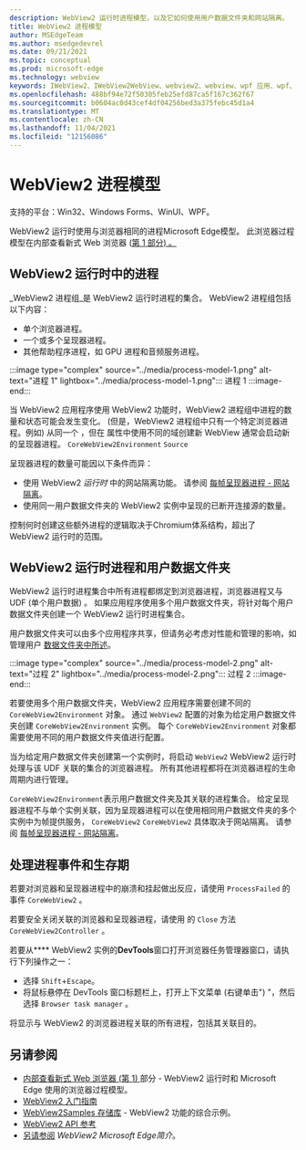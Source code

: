```yaml
---
description: WebView2 运行时进程模型，以及它如何使用用户数据文件夹和网站隔离。
title: WebView2 进程模型
author: MSEdgeTeam
ms.author: msedgedevrel
ms.date: 09/21/2021
ms.topic: conceptual
ms.prod: microsoft-edge
ms.technology: webview
keywords: IWebView2、IWebView2WebView、webview2、webview、wpf 应用、wpf、edge、ICoreWebView2、ICoreWebView2Host、浏览器控件、边缘 html
ms.openlocfilehash: 488bf94e72f50305feb25efd87ca5f167c362f67
ms.sourcegitcommit: b0604ac0d43cef4df04256bed3a375febc45d1a4
ms.translationtype: MT
ms.contentlocale: zh-CN
ms.lasthandoff: 11/04/2021
ms.locfileid: "12156086"
---
```

# <a name="the-webview2-process-model"></a>WebView2 进程模型

支持的平台：Win32、Windows Forms、WinUI、WPF。

WebView2 运行时使用与浏览器相同的进程Microsoft Edge模型。  此浏览器过程模型在内部查看新式 Web 浏览器 ([第 1 部分) 。 ](https://developers.google.com/web/updates/2018/09/inside-browser-part1#browser-architecture)


<!-- ====================================================================== -->
## <a name="processes-in-the-webview2-runtime"></a>WebView2 运行时中的进程

_WebView2 进程组_是 WebView2 运行时进程的集合。  WebView2 进程组包括以下内容：
*  单个浏览器进程。
*  一个或多个呈现器进程。
*  其他帮助程序进程，如 GPU 进程和音频服务进程。

:::image type="complex" source="../media/process-model-1.png" alt-text="进程 1" lightbox="../media/process-model-1.png":::
   进程 1
:::image-end:::

当 WebView2 应用程序使用 WebView2 功能时，WebView2 进程组中进程的数量和状态可能会发生变化。   (但是，WebView2 进程组中只有一个特定浏览器进程。例如) 从同一个 ，但在 属性中使用不同的域创建新 WebView 通常会启动新的呈现器进程。 `CoreWebView2Environment` `Source`

呈现器进程的数量可能因以下条件而异：
*   使用 WebView2 _运行时_ 中的网站隔离功能。  请参阅 [每帧呈现器进程 - 网站隔离](https://developers.google.com/web/updates/2018/09/inside-browser-part1#site-isolation)。
*   使用同一用户数据文件夹的 WebView2 实例中呈现的已断开连接源的数量。

控制何时创建这些额外进程的逻辑取决于Chromium体系结构，超出了 WebView2 运行时的范围。


<!-- ====================================================================== -->
## <a name="webview2-runtime-processes-and-the-user-data-folder"></a>WebView2 运行时进程和用户数据文件夹

WebView2 运行时进程集合中所有进程都绑定到浏览器进程，浏览器进程又与 UDF (单个用户数据) 。  如果应用程序使用多个用户数据文件夹，将针对每个用户数据文件夹创建一个 WebView2 运行时进程集合。

用户数据文件夹可以由多个应用程序共享，但请务必考虑对性能和管理的影响，如管理用户 [数据文件夹中所述](./user-data-folder.md)。

:::image type="complex" source="../media/process-model-2.png" alt-text="过程 2" lightbox="../media/process-model-2.png":::
   过程 2
:::image-end:::

若要使用多个用户数据文件夹，WebView2 应用程序需要创建不同的 `CoreWebView2Environment` 对象。  通过 `WebView2` 配置的对象为给定用户数据文件夹创建 `CoreWebView2Environment` 实例。  每个 `CoreWebView2Environment` 对象都需要使用不同的用户数据文件夹值进行配置。

当为给定用户数据文件夹创建第一个实例时，将启动 `WebView2` WebView2 运行时处理与该 UDF 关联的集合的浏览器进程。  所有其他进程都将在浏览器进程的生命周期内进行管理。

<!-- TODO: update with profile info -->
`CoreWebView2Environment`表示用户数据文件夹及其关联的进程集合。  给定呈现器进程不与单个实例关联，因为呈现器进程可以在使用相同用户数据文件夹的多个实例中为帧提供服务， `CoreWebView2` `CoreWebView2` 具体取决于网站隔离。  请参阅 [每帧呈现器进程 - 网站隔离](https://developers.google.com/web/updates/2018/09/inside-browser-part1#site-isolation)。


<!-- ====================================================================== -->
## <a name="handling-process-events-and-lifetime"></a>处理进程事件和生存期

若要对浏览器和呈现器进程中的崩溃和挂起做出反应，请使用 `ProcessFailed` 的 事件 `CoreWebView2` 。

<!-- todo: add info about the new APIs BrowserProcessExited and ProcessInfo -->

若要安全关闭关联的浏览器和呈现器进程，请使用 的 `Close` 方法 `CoreWebView2Controller` 。

若要从**** WebView2 实例的**DevTools**窗口打开浏览器任务管理器窗口，请执行下列操作之一：
*   选择 `Shift`+`Escape`。
*   将鼠标悬停在 DevTools 窗口标题栏上，打开上下文菜单 (右键单击") "，然后选择 `Browser task manager` 。

将显示与 WebView2 的浏览器进程关联的所有进程，包括其关联目的。


<!-- ====================================================================== -->
## <a name="see-also"></a>另请参阅

*  [内部查看新式 Web 浏览器 (第 1) ](https://developers.google.com/web/updates/2018/09/inside-browser-part1#browser-architecture)部分 - WebView2 运行时和 Microsoft Edge 使用的浏览器过程模型。
*  [WebView2 入门指南](../index.md#get-started)
*  [WebView2Samples 存储库](https://github.com/MicrosoftEdge/WebView2Samples) - WebView2 功能的综合示例。
*  [WebView2 API 参考](/dotnet/api/microsoft.web.webview2.wpf.webview2)
*  [另请参阅](../index.md#see-also) _WebView2 Microsoft Edge简介_。
